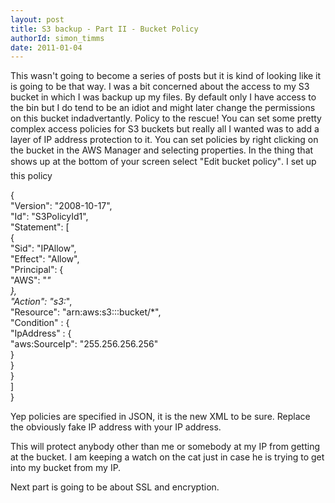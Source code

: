 ```yaml
---
layout: post
title: S3 backup - Part II - Bucket Policy
authorId: simon_timms
date: 2011-01-04
---
```


This wasn't going to become a series of posts but it is kind of looking like it is going to be that way. I was a bit concerned about the access to my S3 bucket in which I was backup up my files. By default only I have access to the bin but I do tend to be an idiot and might later change the permissions on this bucket indadvertantly. Policy to the rescue! You can set some pretty complex access policies for S3 buckets but really all I wanted was to add a layer of IP address protection to it. You can set policies by right clicking on the bucket in the AWS Manager and selecting properties. In the thing that shows up at the bottom of your screen select "Edit bucket policy". I set up this policy

  
{  
 "Version": "2008-10-17",  
 "Id": "S3PolicyId1",  
 "Statement": [  
 {  
 "Sid": "IPAllow",  
 "Effect": "Allow",  
 "Principal": {  
 "AWS": "*"   
 },  
 "Action": "s3:*",  
 "Resource": "arn:aws:s3:::bucket/*",  
 "Condition" : {  
 "IpAddress" : {  
 "aws:SourceIp": "255.256.256.256"   
 }  
 }   
 }   
 ]  
}

Yep policies are specified in JSON, it is the new XML to be sure. Replace the obviously fake IP address with your IP address.

This will protect anybody other than me or somebody at my IP from getting at the bucket. I am keeping a watch on the cat just in case he is trying to get into my bucket from my IP.

Next part is going to be about SSL and encryption.




